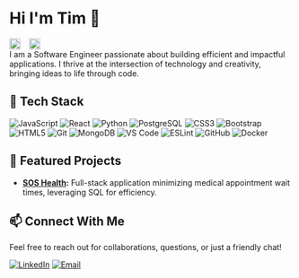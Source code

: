# Hi  I'm Tim  👋  
<div style="display: flex; align-items: center; gap: 10px;">
    <a href="https://www.linkedin.com/in/timothy-mccormack-ii/" target="_blank" style="text-decoration: none;">
        <img src="https://upload.wikimedia.org/wikipedia/commons/c/ca/LinkedIn_logo_initials.png" alt="LinkedIn Logo" style="width: 20px; height: 20px; vertical-align: middle; margin-right: 5px;">
    </a>
    <a href="mailto:timmccormack88@gmail.com" target="_blank" style="text-decoration: none;">
        <img src="https://img.icons8.com/color/48/000000/gmail.png" alt="Gmail Logo" style="width: 20px; height: 20px; vertical-align: middle; margin-right: 5px;">
    </a>
</div>
I am a Software Engineer passionate about building efficient and impactful applications. I thrive at the intersection of technology and creativity, bringing ideas to life through code.

## 🔧 Tech Stack

![JavaScript](https://img.shields.io/badge/JAVASCRIPT-yellow?logo=javascript)
![React](https://img.shields.io/badge/REACT-blue?logo=react&logoColor=white)
![Python](https://img.shields.io/badge/PYTHON-black?logo=python) 
![PostgreSQL](https://img.shields.io/badge/POSTGRESQL-black?logo=postgresql)
![CSS3](https://img.shields.io/badge/CSS3-black?logo=css3)
![Bootstrap](https://img.shields.io/badge/BOOTSTRAP-purple?logo=bootstrap)
![HTML5](https://img.shields.io/badge/HTML5-red?logo=html5)
![Git](https://img.shields.io/badge/GIT-white?logo=git)
![MongoDB](https://img.shields.io/badge/MONGODB-green?logo=mongodb)
![VS Code](https://img.shields.io/badge/VSCODE-blue?logo=visualstudiocode)
![ESLint](https://img.shields.io/badge/ESLINT-purple?logo=eslint)
![GitHub](https://img.shields.io/badge/GITHUB-red?logo=github)
![Docker](https://img.shields.io/badge/DOCKER-orange?logo=docker)

## 🌟 Featured Projects
- **[SOS Health](https://github.com/your-repo-link):** Full-stack application minimizing medical appointment wait times, leveraging SQL for efficiency.

## 📫 Connect With Me
Feel free to reach out for collaborations, questions, or just a friendly chat!

[![LinkedIn](https://img.shields.io/badge/LinkedIn-0077B5?logo=linkedin&logoColor=white)](https://www.linkedin.com/in/timothy-mccormack-ii/)
[![Email](https://img.shields.io/badge/Email-timmccormack88@gmail.com-D14836?logo=gmail&logoColor=white)](mailto:timmccormack88@gmail.com)




<!--
**TMack88/TMack88** is a ✨ _special_ ✨ repository because its `README.md` (this file) appears on your GitHub profile.

Here are some ideas to get you started:


- 📫 

-->

